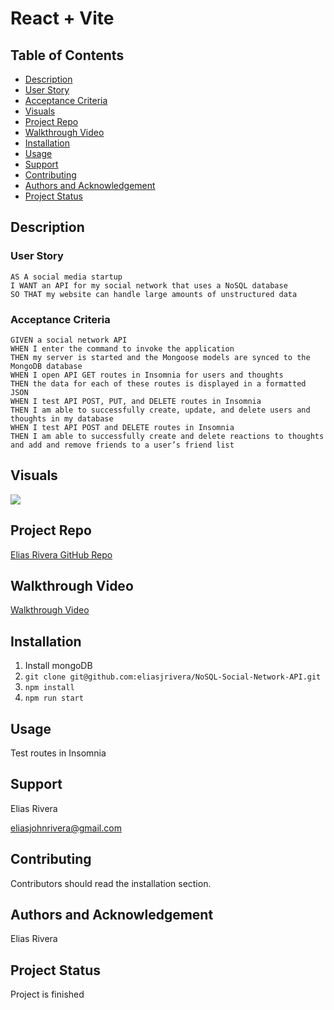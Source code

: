 # React + Vite

## Table of Contents
- [Description](#description)
- [User Story](#user-story)
- [Acceptance Criteria](#acceptance-criteria)
- [Visuals](#visuals)
- [Project Repo](#project-repo)
- [Walkthrough Video](#walkthrough-video)
- [Installation](#installation)
- [Usage](#usage)
- [Support](#support)
- [Contributing](#contributing)
- [Authors and Acknowledgement](#authors-and-acknowledgement)
- [Project Status](#project-status)

## Description
  
### User Story
  
```
AS A social media startup
I WANT an API for my social network that uses a NoSQL database
SO THAT my website can handle large amounts of unstructured data
```

### Acceptance Criteria

```
GIVEN a social network API
WHEN I enter the command to invoke the application
THEN my server is started and the Mongoose models are synced to the MongoDB database
WHEN I open API GET routes in Insomnia for users and thoughts
THEN the data for each of these routes is displayed in a formatted JSON
WHEN I test API POST, PUT, and DELETE routes in Insomnia
THEN I am able to successfully create, update, and delete users and thoughts in my database
WHEN I test API POST and DELETE routes in Insomnia
THEN I am able to successfully create and delete reactions to thoughts and add and remove friends to a user’s friend list
```

## Visuals
![](./gif/app.gif)

## Project Repo
[Elias Rivera GitHub Repo](https://github.com/eliasjrivera/NoSQL-Social-Network-API)

## Walkthrough Video
[Walkthrough Video](https://drive.google.com/file/d/14K8OMd_g8BCJWZrWhjpiErbVxlucWR0a/view)

## Installation
1. Install mongoDB
2. `git clone git@github.com:eliasjrivera/NoSQL-Social-Network-API.git`
3. `npm install`
4. `npm run start`

## Usage
Test routes in Insomnia

## Support
Elias Rivera

eliasjohnrivera@gmail.com

## Contributing
Contributors should read the installation section.

## Authors and Acknowledgement
Elias Rivera

## Project Status
Project is finished
